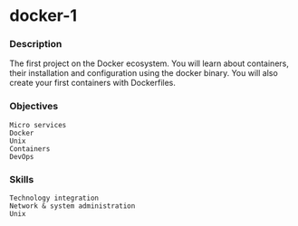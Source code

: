 # docker-1

### Description
The first project on the Docker ecosystem. You will learn about containers, their installation and configuration using the docker binary. You will also create your first containers with Dockerfiles.

### Objectives
```
Micro services 
Docker 
Unix 
Containers 
DevOps 
```

### Skills
```
Technology integration 
Network & system administration 
Unix 
```

